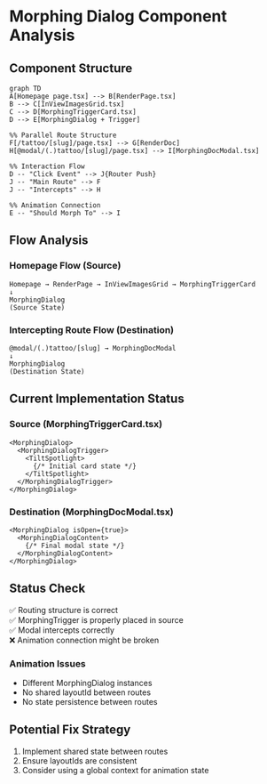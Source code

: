 # Morphing Dialog Component Analysis

## Component Structure

```mermaid
graph TD
A[Homepage page.tsx] --> B[RenderPage.tsx]
B --> C[InViewImagesGrid.tsx]
C --> D[MorphingTriggerCard.tsx]
D --> E[MorphingDialog + Trigger]

%% Parallel Route Structure
F[/tattoo/[slug]/page.tsx] --> G[RenderDoc]
H[@modal/(.)tattoo/[slug]/page.tsx] --> I[MorphingDocModal.tsx]

%% Interaction Flow
D -- "Click Event" --> J{Router Push}
J -- "Main Route" --> F
J -- "Intercepts" --> H

%% Animation Connection
E -- "Should Morph To" --> I
```

## Flow Analysis

### Homepage Flow (Source)

```
Homepage → RenderPage → InViewImagesGrid → MorphingTriggerCard
↓
MorphingDialog
(Source State)
```

### Intercepting Route Flow (Destination)

```
@modal/(.)tattoo/[slug] → MorphingDocModal
↓
MorphingDialog
(Destination State)
```

## Current Implementation Status

### Source (MorphingTriggerCard.tsx)

```tsx
<MorphingDialog>
  <MorphingDialogTrigger>
    <TiltSpotlight>
      {/* Initial card state */}
    </TiltSpotlight>
  </MorphingDialogTrigger>
</MorphingDialog>
```

### Destination (MorphingDocModal.tsx)

```tsx
<MorphingDialog isOpen={true}>
  <MorphingDialogContent>
    {/* Final modal state */}
  </MorphingDialogContent>
</MorphingDialog>
```

## Status Check

✅ Routing structure is correct  
✅ MorphingTrigger is properly placed in source  
✅ Modal intercepts correctly  
❌ Animation connection might be broken

### Animation Issues

- Different MorphingDialog instances
- No shared layoutId between routes
- No state persistence between routes

## Potential Fix Strategy

1. Implement shared state between routes
2. Ensure layoutIds are consistent
3. Consider using a global context for animation state
